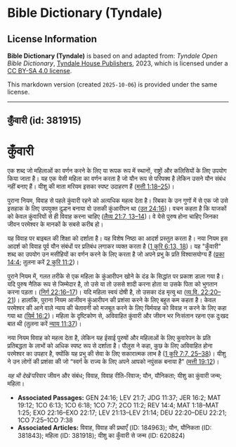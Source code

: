# Bible Dictionary (Tyndale)

## License Information

**Bible Dictionary (Tyndale)** is based on and adapted from: _Tyndale Open Bible Dictionary_, [Tyndale House Publishers](https://tyndaleopenresources.com/), 2023, which is licensed under a [CC BY-SA 4.0 license](https://creativecommons.org/licenses/by-sa/4.0/legalcode.en).

This markdown version (created `2025-10-06`) is provided under the same license.



--------------------------------

## कुँवारी (id: 381915)

कुँवारी
=======

एक शब्द जो महिलाओं का वर्णन करने के लिए या रूपक रूप में स्थानों, राष्ट्रों और कलिसियों के लिए उपयोग किया जाता है। यह एक येसी महिला का वर्णन करता है जो यौन रूप से परिपक्व है लेकिन उसने यौन संबंध नहीं बनाए हैं। यीशु की माता मरियम इसका स्पष्ट उदाहरण हैं ([मत्ती 1:18–25](https://ref.ly/Matt1:18-Matt1:25))।

पुराना नियम, विवाह से पहले कुंवारी रहने को अत्यधिक महत्व देता है। रिबका के उन गुणों में से एक जो उसे इसहाक के लिए उपयुक्त दुल्हन बनाया वो उसकी कुंआरीपन था ([उत 24:16](https://ref.ly/Gen24:16))। वचन कहता है कि याजकों को केवल कुंवारियों से ही विवाह करना चाहिए ([लैव्य 21:7, 13](https://ref.ly/Lev21:7,Lev21:13-Lev21:14)[–](https://ref.ly/Lev21:7)[14](https://ref.ly/Lev21:7,Lev21:13-Lev21:14))। वे येसे पुरुष होना चाहिए जिनका जीवन परमेश्वर के मानकों के सबसे करीब हो।

यह विवाह पर बाइबल की शिक्षा को दर्शाता है। यह विशेष निष्ठा का आदर्श प्रस्तुत करता है। नया नियम इस आदर्श को विवाह पूर्व यौन संबंधों पर प्रतिबंध लगाकर व्यक्त करता है ([1 कुरि 6:13, 18](https://ref.ly/1Cor6:13,1Cor6:18))। यह "कुँवारी" शब्द का उपयोग उन मसीहियों का वर्णन करने के लिए करता है जो अपने प्रभु के प्रति विश्वासयोग्य हैं ([प्रका 14:4](https://ref.ly/Rev14:4); तुलना करें [2 कुरि 11:2](https://ref.ly/2Cor11:2))।

पुराने नियम में, गलत तरीके से एक महिला के कुंआरीपन खोने के दंड के सिद्धांत पर प्रकाश डाला गया है। यदि पुरुष नैतिक रूप से जिम्मेदार है, तो उसे या तो उससे शादी करना होता या उसके पिता को भुगतान करना पड़ता। ([निर्ग 22:16–17](https://ref.ly/Exod22:16-Exod22:17))। यदि महिला स्वयं दोषी है, तो उसका दंड मृत्यु था ([व्य.वि. 22:20–21](https://ref.ly/Deut22:20-Deut22:21))। हालांकि, पुराना नियम आजीवन कुंआरीपन की प्रशंसा करने के लिए बहुत कम कहता है। केवल परमेश्वर की आने वाले न्याय की चेतावनी को मजबूत करने के लिए यिर्मयाह को विवाह न करने के लिए कहा गया था ([यिर्म 16:2](https://ref.ly/Jer16:2))। महिला के दृष्टिकोण से, अविवाहित कुंवारी और जीवन भर निःसंतान रहना एक दुःखद बात थी (तुलना करें [न्याय 11:37](https://ref.ly/Judg11:37))।

नया नियम विवाह को महत्व देता है, लेकिन यह ईसाई पुरुषों और महिलाओं के लिए कुवारेपन के प्रति प्रतिबद्धता के लाभों को अधिक स्पष्ट रूप से दर्शाता है। पौलुस ने कहा, कुछ के लिए अविवाहित होना परमेश्वर का उपहार है, क्योंकि यह प्रभु की सेवा के लिए सकारात्मक लाभ है ([1 कुरि 7:7, 25](https://ref.ly/1Cor7:7,1Cor7:25-1Cor7:38)[–](https://ref.ly/1Cor7:7)[38](https://ref.ly/1Cor7:7,1Cor7:25-1Cor7:38))। यीशु ने उन लोगों की प्रशंसा की जो “स्वर्ग के राज्य के लिए अपने आपको नपुंसक बनाया है” ([मत्ती 19:12](https://ref.ly/Matt19:12))।

*यह भी देखें* परिवार जीवन और संबंध; विवाह, विवाह रीति\-रिवाज; यौन, यौनिकता; यीशु का कुंवारी जन्म; महिला।

* **Associated Passages:** GEN 24:16; LEV 21:7; JDG 11:37; JER 16:2; MAT 19:12; 1CO 6:13; 1CO 6:18; 1CO 7:7; 2CO 11:2; REV 14:4; MAT 1:18–MAT 1:25; EXO 22:16–EXO 22:17; LEV 21:13–LEV 21:14; DEU 22:20–DEU 22:21; 1CO 7:25–1CO 7:38
* **Associated Articles:** विवाह, विवाह की प्रथाएँ (ID: 184963); यौन, यौनिकता (ID: 381843); महिला (ID: 381918); यीशु का कुँवारी से जन्म (ID: 620824)

